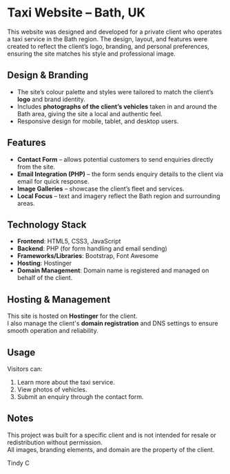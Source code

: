 # Taxi Website – Bath, UK

This website was designed and developed for a private client who operates a taxi service in the Bath region.
The design, layout, and features were created to reflect the client’s logo, branding, and personal preferences, ensuring the site matches his style and professional image.

## Design & Branding
- The site’s colour palette and styles were tailored to match the client’s **logo** and brand identity.
- Includes **photographs of the client’s vehicles** taken in and around the Bath area, giving the site a local and authentic feel.
- Responsive design for mobile, tablet, and desktop users.

## Features
- **Contact Form** – allows potential customers to send enquiries directly from the site.
- **Email Integration (PHP)** – the form sends enquiry details to the client via email for quick response.
- **Image Galleries** – showcase the client’s fleet and services.
- **Local Focus** – text and imagery reflect the Bath region and surrounding areas.

## Technology Stack
- **Frontend**: HTML5, CSS3, JavaScript
- **Backend**: PHP (for form handling and email sending)
- **Frameworks/Libraries**: Bootstrap, Font Awesome
- **Hosting**: Hostinger
- **Domain Management**: Domain name is registered and managed on behalf of the client.

## Hosting & Management
This site is hosted on **Hostinger** for the client.  
I also manage the client's **domain registration** and DNS settings to ensure smooth operation and reliability.

## Usage
Visitors can:
1. Learn more about the taxi service.
2. View photos of vehicles.
3. Submit an enquiry through the contact form.

## Notes
This project was built for a specific client and is not intended for resale or redistribution without permission.  
All images, branding elements, and domain are the property of the client.

Tindy C